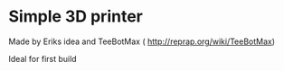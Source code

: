 # Simple 3D printer
Made by Eriks idea and TeeBotMax
( http://reprap.org/wiki/TeeBotMax)

Ideal for first build
